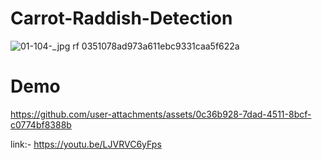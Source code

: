 # Carrot-Raddish-Detection

![01-104-_jpg rf 0351078ad973a611ebc9331caa5f622a](https://github.com/user-attachments/assets/342db95e-dded-491d-aac4-7dfbe11cd507)


# Demo




https://github.com/user-attachments/assets/0c36b928-7dad-4511-8bcf-c0774bf8388b

link:- https://youtu.be/LJVRVC6yFps

